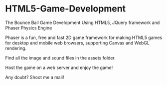 HTML5-Game-Development
======================

The Bounce Ball Game Development Using HTML5, JQuery framework and Phaser Physics Engine

Phaser is a fun, free and fast 2D game framework for making HTML5 games for desktop and mobile web browsers, supporting Canvas and WebGL rendering.

Find all the image and sound files in the assets folder.

Host the game on a web server and enjoy the game!

Any doubt? Shoot me a mail!
